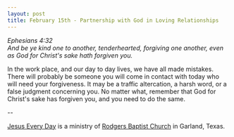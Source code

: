 ```yaml
---
layout: post
title: February 15th - Partnership with God in Loving Relationships
---
```


_Ephesians 4:32  
And be ye kind one to another, tenderhearted, forgiving one another,
even as God for Christ's sake hath forgiven you._

In the work place, and our day to day lives, we have all made
mistakes. There will probably be someone you will come in contact
with today who will need your forgiveness. It may be a traffic
altercation, a harsh word, or a false judgment concerning you. No
matter what, remember that God for Christ's sake has forgiven you,
and you need to do the same.

 --

<a href=http://jesuseveryday.net>Jesus Every Day</a> is a ministry of <a href=http://rodgersbaptist.net>Rodgers Baptist Church</a> in Garland, Texas.
